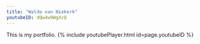 ```yaml
---
title: "Waldo van Niekerk"
youtubeID: dQw4w9WgXcQ
---
```

This is my portfolio.
{% include youtubePlayer.html id=page.youtubeID %}

